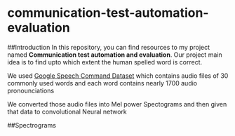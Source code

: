 # communication-test-automation-evaluation
##Introduction
In this repository, you can find resources to my project named **Communication test automation and evaluation**. Our project main idea is to find upto which extent the human spelled word is correct. 

We used [Google Speech Command Dataset](https://ai.googleblog.com/2017/08/launching-speech-commands-dataset.html) which contains audio files of 30 commonly used words and each word contains nearly 1700 audio pronounciations

We converted those audio files into Mel power Spectograms and then given that data to convolutional Neural network

##Spectrograms
